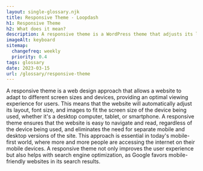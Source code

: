 ```yaml
--- 
layout: single-glossary.njk
title: Responsive Theme - Loopdash
h1: Responsive Theme
h2: What does it mean?
description: A responsive theme is a WordPress theme that adjusts its layout and design to fit different screen sizes and devices, providing an optimal user experience.
imageAlt: keyboard
sitemap:
  changefreq: weekly
  priority: 0.4
tags: glossary
date: 2023-03-15
url: /glossary/responsive-theme
---
```


A responsive theme is a web design approach that allows a website to adapt to different screen sizes and devices, providing an optimal viewing experience for users. This means that the website will automatically adjust its layout, font size, and images to fit the screen size of the device being used, whether it's a desktop computer, tablet, or smartphone. A responsive theme ensures that the website is easy to navigate and read, regardless of the device being used, and eliminates the need for separate mobile and desktop versions of the site. This approach is essential in today's mobile-first world, where more and more people are accessing the internet on their mobile devices. A responsive theme not only improves the user experience but also helps with search engine optimization, as Google favors mobile-friendly websites in its search results.
